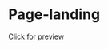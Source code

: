 # Page-landing
[Click for preview](https://htmlpreview.github.io/?https://github.com/MBendikaite/landing-page/blob/master/index.html)
